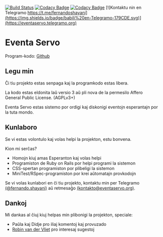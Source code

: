 [![Build Status](https://travis-ci.org/shayani/eventaservo.svg?branch=master)](https://travis-ci.org/shayani/eventaservo)
[![Codacy Badge](https://api.codacy.com/project/badge/Grade/29cba20555574324a42b5fa7f19ab1d9)](https://www.codacy.com/app/shayani/eventaservo?utm_source=github.com&amp;utm_medium=referral&amp;utm_content=shayani/eventaservo&amp;utm_campaign=Badge_Grade)
[![Codacy Badge](https://api.codacy.com/project/badge/Coverage/29cba20555574324a42b5fa7f19ab1d9)](https://www.codacy.com/app/shayani/eventaservo?utm_source=github.com&utm_medium=referral&utm_content=shayani/eventaservo&utm_campaign=Badge_Coverage)
[![Kontaktu nin en Telegramo https://t.me/fernandoshayani](https://img.shields.io/badge/babili%20en-Telegramo-179CDE.svg)](https://eventaservo.telegramo.org)

Eventa Servo
===
Program-kodo: [Github](https://github.com/shayani/eventaservo)

Legu min
---

Ĉi tiu projekto estas senpaga kaj la programkodo estas libera.

La kodo estas eldonita laŭ versio 3 aŭ pli nova de la permesilo Affero General Public License. (AGPLv3+)

Eventa Servo estas sistemo por ordigi kaj diskonigi eventojn esperantajn por la tuta mondo.

Kunlaboro
---

Se vi estas volontulo kaj volas helpi la projekton, estu bonvena.

Kion mi serĉas?

  - Homojn kiuj amas Esperanton kaj volas helpi
  - Programiston de Ruby on Rails por helpi programi la sistemon
  - CSS-spertan programiston por plibeligi la sistemon
  - MiniTest/RSpec-programiston por krei aŭtomatajn provkodojn

Se vi volas kunlabori en ĉi tiu projekto, kontaktu min per Telegramo [(@fernando.shayani)](https://t.me/fernandoshayani) aŭ retmesaĝo [(kontakto@eventaservo.org)](mailto:kontakto@eventaservo.org).

Dankoj
---

Mi dankas al ĉiuj kiuj helpas min plibonigi la projekton, speciale:

  - Paŭla kaj Didje pro iliaj komentoj kaj provuzado
  - [Robin van der Vliet](https://t.me/robin) pro interesaj sugestoj 